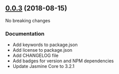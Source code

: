 <a name="0.0.3"></a>
## [0.0.3](https://github.com/bartosz-d3v/ng-payment-card/compare/0.0.2...0.0.3) (2018-08-15)

No breaking changes

### Documentation
+ Add keywords to package.json
+ Add license to package.json
+ Add CHANGELOG file
+ Add badges for version and NPM dependencies
+ Update Jasmine Core to 3.2.1
